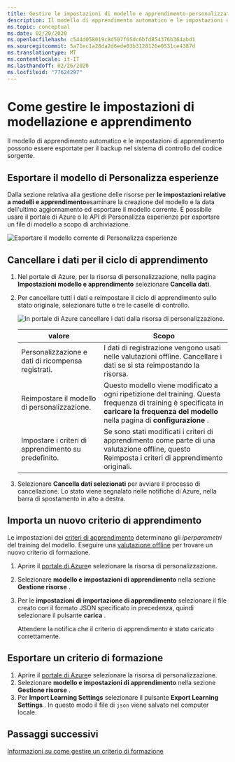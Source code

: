 ```yaml
---
title: Gestire le impostazioni di modello e apprendimento-personalizzatore
description: Il modello di apprendimento automatico e le impostazioni di apprendimento possono essere esportate per il backup nel sistema di controllo del codice sorgente.
ms.topic: conceptual
ms.date: 02/20/2020
ms.openlocfilehash: c544d058019c8d507f65dc6bfd854376b364abd1
ms.sourcegitcommit: 5a71ec1a28da2d6ede03b3128126e0531ce4387d
ms.translationtype: MT
ms.contentlocale: it-IT
ms.lasthandoff: 02/26/2020
ms.locfileid: "77624297"
---
```

# <a name="how-to-manage-model-and-learning-settings"></a>Come gestire le impostazioni di modellazione e apprendimento

Il modello di apprendimento automatico e le impostazioni di apprendimento possono essere esportate per il backup nel sistema di controllo del codice sorgente.

## <a name="export-the-personalizer-model"></a>Esportare il modello di Personalizza esperienze

Dalla sezione relativa alla gestione delle risorse per **le impostazioni relative a modelli e apprendimento**esaminare la creazione del modello e la data dell'ultimo aggiornamento ed esportare il modello corrente. È possibile usare il portale di Azure o le API di Personalizza esperienze per esportare un file di modello a scopo di archiviazione.

![Esportare il modello corrente di Personalizza esperienze](media/settings/export-current-personalizer-model.png)

## <a name="clear-data-for-your-learning-loop"></a>Cancellare i dati per il ciclo di apprendimento

1. Nel portale di Azure, per la risorsa di personalizzazione, nella pagina **Impostazioni modello e apprendimento** selezionare **Cancella dati**.
1. Per cancellare tutti i dati e reimpostare il ciclo di apprendimento sullo stato originale, selezionare tutte e tre le caselle di controllo.

    ![In portale di Azure cancellare i dati dalla risorsa di personalizzazione.](./media/settings/clear-data-from-personalizer-resource.png)

    |valore|Scopo|
    |--|--|
    |Personalizzazione e dati di ricompensa registrati.|I dati di registrazione vengono usati nelle valutazioni offline. Cancellare i dati se si sta reimpostando la risorsa.|
    |Reimpostare il modello di personalizzazione.|Questo modello viene modificato a ogni ripetizione del training. Questa frequenza di training è specificata in **caricare la frequenza del modello** nella pagina di **configurazione** . |
    |Impostare i criteri di apprendimento su predefinito.|Se sono stati modificati i criteri di apprendimento come parte di una valutazione offline, questo Reimposta i criteri di apprendimento originali.|

1. Selezionare **Cancella dati selezionati** per avviare il processo di cancellazione. Lo stato viene segnalato nelle notifiche di Azure, nella barra di spostamento in alto a destra.

## <a name="import-a-new-learning-policy"></a>Importa un nuovo criterio di apprendimento

Le impostazioni dei [criteri di apprendimento](concept-active-learning.md#understand-learning-policy-settings) determinano gli _iperparametri_ del training del modello. Eseguire una [valutazione offline](how-to-offline-evaluation.md) per trovare un nuovo criterio di formazione.

1. Aprire il [portale di Azure](https://portal.azure.com)e selezionare la risorsa di personalizzazione.
1. Selezionare **modello e impostazioni di apprendimento** nella sezione **Gestione risorse** .
1. Per le **impostazioni di importazione di apprendimento** selezionare il file creato con il formato JSON specificato in precedenza, quindi selezionare il pulsante **carica** .

    Attendere la notifica che il criterio di apprendimento è stato caricato correttamente.

## <a name="export-a-learning-policy"></a>Esportare un criterio di formazione

1. Aprire il [portale di Azure](https://portal.azure.com)e selezionare la risorsa di personalizzazione.
1. Selezionare **modello e impostazioni di apprendimento** nella sezione **Gestione risorse** .
1. Per **Import Learning Settings** selezionare il pulsante **Export Learning Settings** . In questo modo il file di `json` viene salvato nel computer locale.

## <a name="next-steps"></a>Passaggi successivi

[Informazioni su come gestire un criterio di formazione](how-to-manage-model.md)
